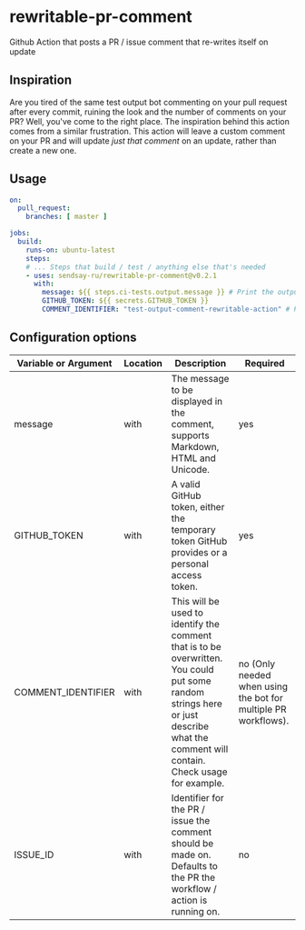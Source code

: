 # rewritable-pr-comment

Github Action that posts a PR / issue comment that re-writes itself on update

## Inspiration

Are you tired of the same test output bot commenting on your pull request after every commit, ruining the look and the number of comments on your PR? Well, you've come to the right place. The inspiration behind this action comes from a similar frustration. This action will leave a custom comment on your PR and will update *just that comment* on an update, rather than create a new one.

## Usage

```yaml
on:
  pull_request:
    branches: [ master ]

jobs:
  build:
    runs-on: ubuntu-latest
    steps:
    # ... Steps that build / test / anything else that's needed
    - uses: sendsay-ru/rewritable-pr-comment@v0.2.1
      with:
        message: ${{ steps.ci-tests.output.message }} # Print the output message from a step that tests something
        GITHUB_TOKEN: ${{ secrets.GITHUB_TOKEN }}
        COMMENT_IDENTIFIER: "test-output-comment-rewritable-action" # Put some identifier here that will be unique among comments in the PR
```

## Configuration options

| Variable or Argument  | Location | Description                                                                                                                 | Required |
| --------------------- | -------- | --------------------------------------------------------------------------------------------------------------------------- | -------- |
| message               | with     | The message to be displayed in the comment, supports Markdown, HTML and Unicode.                                      | yes      |
| GITHUB_TOKEN            | with     | A valid GitHub token, either the temporary token GitHub provides or a personal access token.                                | yes    |
| COMMENT_IDENTIFIER | with     | This will be used to identify the comment that is to be overwritten. You could put some random strings here or just describe what the comment will contain. Check usage for example. | no (Only needed when using the bot for multiple PR workflows).        |
| ISSUE_ID | with     | Identifier for the PR / issue the comment should be made on. Defaults to the PR the workflow / action is running on.  | no        |

